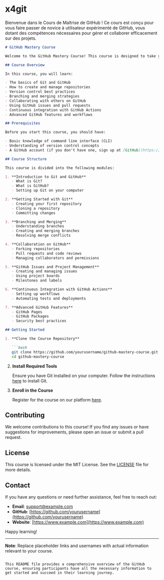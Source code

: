 # x4git
Bienvenue dans le Cours de Maîtrise de GitHub ! Ce cours est conçu pour vous faire passer de novice à utilisateur expérimenté de GitHub, vous dotant des compétences nécessaires pour gérer et collaborer efficacement sur des projets.

```markdown
# GitHub Mastery Course

Welcome to the GitHub Mastery Course! This course is designed to take you from a GitHub novice to a proficient user, equipping you with the skills to manage and collaborate on projects effectively.

## Course Overview

In this course, you will learn:

- The basics of Git and GitHub
- How to create and manage repositories
- Version control best practices
- Branching and merging strategies
- Collaborating with others on GitHub
- Using GitHub issues and pull requests
- Continuous integration with GitHub Actions
- Advanced GitHub features and workflows

## Prerequisites

Before you start this course, you should have:

- Basic knowledge of command line interface (CLI)
- Understanding of version control concepts
- A GitHub account (if you don't have one, sign up at [GitHub](https://github.com/))

## Course Structure

This course is divided into the following modules:

1. **Introduction to Git and GitHub**
   - What is Git?
   - What is GitHub?
   - Setting up Git on your computer

2. **Getting Started with Git**
   - Creating your first repository
   - Cloning a repository
   - Committing changes

3. **Branching and Merging**
   - Understanding branches
   - Creating and merging branches
   - Resolving merge conflicts

4. **Collaboration on GitHub**
   - Forking repositories
   - Pull requests and code reviews
   - Managing collaborators and permissions

5. **GitHub Issues and Project Management**
   - Creating and managing issues
   - Using project boards
   - Milestones and labels

6. **Continuous Integration with GitHub Actions**
   - Setting up workflows
   - Automating tests and deployments

7. **Advanced GitHub Features**
   - GitHub Pages
   - GitHub Packages
   - Security best practices

## Getting Started

1. **Clone the Course Repository**

   ```bash
   git clone https://github.com/yourusername/github-mastery-course.git
   cd github-mastery-course
   ```

2. **Install Required Tools**

   Ensure you have Git installed on your computer. Follow the instructions [here](https://git-scm.com/book/en/v2/Getting-Started-Installing-Git) to install Git.

3. **Enroll in the Course**

   Register for the course on our platform [here](https://www.example.com).

## Contributing

We welcome contributions to this course! If you find any issues or have suggestions for improvements, please open an issue or submit a pull request.

## License

This course is licensed under the MIT License. See the [LICENSE](LICENSE) file for more details.

## Contact

If you have any questions or need further assistance, feel free to reach out:

- **Email**: support@example.com
- **GitHub**: [https://github.com/yourusername](https://github.com/yourusername)
- **Website**: [https://www.example.com](https://www.example.com)

Happy learning!

---
**Note**: Replace placeholder links and usernames with actual information relevant to your course.
```

This README file provides a comprehensive overview of the GitHub course, ensuring participants have all the necessary information to get started and succeed in their learning journey.

